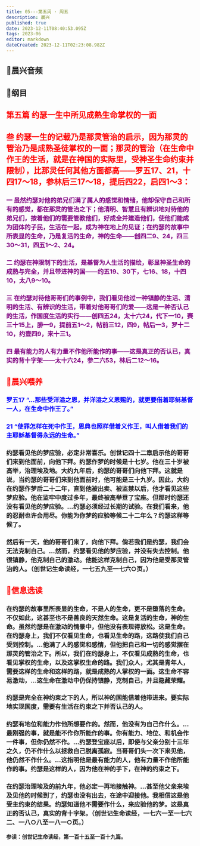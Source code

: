 ```yaml
---
title: 05---第五周 · 周五
description: 晨兴
published: true
date: 2023-12-11T08:40:53.095Z
tags: 2023-06
editor: markdown
dateCreated: 2023-12-11T02:23:08.982Z
---
```


## 🎵晨兴音频

## 📖纲目

## <font color=red>第五篇   约瑟一生中所见成熟生命掌权的一面</font>

## <font color=red>叁   约瑟一生的记载乃是那灵管治的启示，因为那灵的管治乃是成熟圣徒掌权的一面；那灵的管治（在生命中作王的生活，就是在神国的实际里，受神圣生命约束并限制），比那灵任何其他方面都高——罗五17、21，十四17～18，参林后三17～18，提后四22，启四1～3：</font>

### <font color=purple>一   虽然约瑟对他的弟兄们满了属人的感觉和情绪，他却保守自己和所有的感觉，都在那灵的管治之下；他清明、智慧且有辨识地对待他的弟兄们，按着他们的需要管教他们，好成全并建造他们，使他们能成为团体的子民，生活在一起，成为神在地上的见证；在约瑟的故事中所表显的生命，乃是复活的生命，神的生命——创四二9、24，四三30～31，四五1～2、24。</font>

### <font color=purple>二   约瑟在神限制下的生活，是基督为人生活的描绘，彰显神圣生命的成熟与完全，并且带进神的国——约五19、30下，七16、18，十四10，太八9～10。</font>

### <font color=purple>三   在约瑟对待他哥哥们的事例中，我们看见他过一种镇静的生活、清明的生活、有辨识的生活，带着对他哥哥们的爱——这是一种否认己的生活，作国度生活的实行——创四五24，太十六24，代下一10，赛三十15上，腓一9，提前五1～2，帖前三12，四9，帖后一3，罗十二10，约壹四9，来十三1。</font>

### <font color=purple>四   最有能力的人有力量不作他所能作的事——这是真正的否认已，真实的背十字架——太十六24，参二六53，林后二12～16。</font>

## <font color=red>📖晨兴喂养</font>

### <font color=blue>罗五17   “…那些受洋溢之恩，并洋溢之义恩赐的，就更要借着耶稣基督一人，在生命中作王了。”</font>

### <font color=blue>21   “使罪怎样在死中作王，恩典也照样借着义作王，叫人借着我们的主耶稣基督得永远的生命。”</font>

### 约瑟看见他的梦应验，必定非常喜乐。创世记四十二章启示他的哥哥们来到他面前，向他下拜。约瑟作梦的时候是十七岁。他在三十岁被高举，治理埃及地。大约九年后，约瑟的哥哥们向他下拜。这就是说，当约瑟的哥哥们来到他面前时，他可能是三十九岁。因此，大约在约瑟作梦后二十二年，直到他被出卖、被监禁以后，他才看见这些梦应验。他在监牢中度过多年，最终被高举登了宝座。但那时约瑟还没有看见他的梦应验。…约瑟必须经过长期的试验。在我们看来，他的忍耐也许会用尽。你能为你梦的应验等候二十二年么？约瑟这样等候了。

### 然后有一天，他的哥哥们来了，向他下拜。倘若我们是约瑟，我们会无法克制自己。…然而，约瑟看见他的梦应验，并没有失去控制。他很镇静，他克制自己的激动。他能这样克制自己，因为他是受那灵管治的人。（创世记生命读经，一七五九至一七六○页。）

## <font color=red>📖信息选读</font>

### 在约瑟的故事里所表显的生命，不是人的生命，更不是堕落的生命。不仅如此，这甚至也不是善良的天然生命。这是复活的生命，神的生命。虽然约瑟是在激动的情景中，但他没有表现得放松。这是生命。在约瑟身上，我们不仅看见生命，也看见生命的路，这路使我们自己受到控制。…他满了人的感觉和感情，但他把自己和一切的感觉摆在那灵的管治之下。所以，我们在约瑟身上，不仅看见成熟的生命，也看见掌权的生命，以及这掌权生命的路。我们众人，尤其是青年人，需要这样的生命和这样的路，就是成熟的人掌权的一面。这生命不容易激动，…这生命在激动中仍保持镇静，克制自己，并且隐藏荣耀。

### 约瑟是完全在神约束之下的人，所以神的国能借着他带进来。要实际地实现国度，需要有生活在约束之下并否认己的人。

### 约瑟有地位和能力作他所想要作的。然而，他没有为自己作什么。…最刚强的事，就是能不作你所能作的事。你有能力、地位、和机会作一件事，但你仍然不作。…约瑟登宝座以后，即使与父亲分别十三年之久，仍不作什么以拯救自己脱离孤寂。当哥哥们头一次下来见他，他仍然不作什么。…这指明他是最有能力的人，他有力量不作他所能作的事。约瑟是这样的人，因为他在神的手下，在神的约束之下。

### 在约瑟治理埃及的前九年，他必定一再地接触神。…甚至他父亲来埃及见他的时候到了，约瑟也没有出去，在途中迎接他。我相信这是他受主约束的结果。约瑟知道他不需要作什么，来应验他的梦。这是真正的否认己，真实的背十字架。（创世记生命读经，一七六一至一七六二、一八○八至一八一○页。）

**参读：创世记生命读经，第一百十五至一百十九篇。**
<!-- Google tag (gtag.js) -->
<script async src="https://www.googletagmanager.com/gtag/js?id=G-1P8709Z16T"></script>
<script>
  window.dataLayer = window.dataLayer || [];
  function gtag(){dataLayer.push(arguments);}
  gtag('js', new Date());

  gtag('config', 'G-1P8709Z16T');
</script>